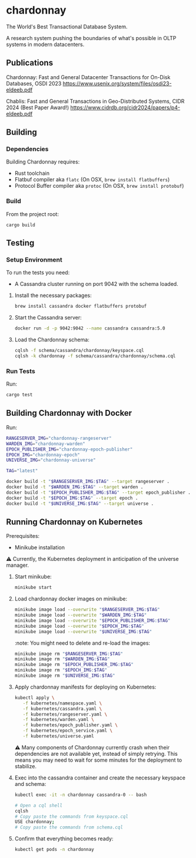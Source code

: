 # chardonnay

The World's Best Transactional Database System.

A research system pushing the boundaries of what's possible in OLTP systems in modern datacenters.

## Publications

Chardonnay: Fast and General Datacenter Transactions for On-Disk Databases, OSDI 2023
https://www.usenix.org/system/files/osdi23-eldeeb.pdf

Chablis: Fast and General Transactions in Geo-Distributed Systems, CIDR 2024 (Best Paper Award!)
https://www.cidrdb.org/cidr2024/papers/p4-eldeeb.pdf

## Building

### Dependencies

Building Chardonnay requires:

- Rust toolchain
- Flatbuf compiler aka `flatc` (On OSX, `brew install flatbuffers`)
- Protocol Buffer compiler aka `protoc` (On OSX, `brew install protobuf`)

### Build

From the project root:

```
cargo build
```

## Testing

### Setup Environment

To run the tests you need:

- A Cassandra cluster running on port 9042 with the schema loaded.

1. Install the necessary packages:

   ```sh
   brew install cassandra docker flatbuffers protobuf
   ```

1. Start the Cassandra server:

   ```sh
   docker run -d -p 9042:9042 --name cassandra cassandra:5.0
   ```

1. Load the Chardonnay schema:

   ```sh
   cqlsh -f schema/cassandra/chardonnay/keyspace.cql
   cqlsh -k chardonnay -f schema/cassandra/chardonnay/schema.cql
   ```

### Run Tests

Run:

```sh
cargo test
```

## Building Chardonnay with Docker

Run:

```sh
RANGESERVER_IMG="chardonnay-rangeserver"
WARDEN_IMG="chardonnay-warden"
EPOCH_PUBLISHER_IMG="chardonnay-epoch-publisher"
EPOCH_IMG="chardonnay-epoch"
UNIVERSE_IMG="chardonnay-universe"

TAG="latest"

docker build -t "$RANGESERVER_IMG:$TAG" --target rangeserver .
docker build -t "$WARDEN_IMG:$TAG" --target warden .
docker build -t "$EPOCH_PUBLISHER_IMG:$TAG" --target epoch_publisher .
docker build -t "$EPOCH_IMG:$TAG" --target epoch .
docker build -t "$UNIVERSE_IMG:$TAG" --target universe .
```

## Running Chardonnay on Kubernetes

Prerequisites:
- Minikube installation

:warning: Currently, the Kubernetes deployment in anticipation of the universe manager.


1. Start minikube:

   ```sh
   minikube start
   ```

2. Load chardonnay docker images on minikube:

   ```sh
   minikube image load --overwrite "$RANGESERVER_IMG:$TAG"
   minikube image load --overwrite "$WARDEN_IMG:$TAG"
   minikube image load --overwrite "$EPOCH_PUBLISHER_IMG:$TAG"
   minikube image load --overwrite "$EPOCH_IMG:$TAG"
   minikube image load --overwrite "$UNIVERSE_IMG:$TAG"
   ```

   :note: You might need to delete and re-load the images:

   ```sh
   minikube image rm "$RANGESERVER_IMG:$TAG"
   minikube image rm "$WARDEN_IMG:$TAG"
   minikube image rm "$EPOCH_PUBLISHER_IMG:$TAG"
   minikube image rm "$EPOCH_IMG:$TAG"
   minikube image rm "$UNIVERSE_IMG:$TAG"
   ```

3. Apply chardonnay manifests for deploying on Kubernetes:

   ```sh
   kubectl apply \
      -f kubernetes/namespace.yaml \
      -f kubernetes/cassandra.yaml \
      -f kubernetes/rangeserver.yaml \
      -f kubernetes/warden.yaml \
      -f kubernetes/epoch_publisher.yaml \
      -f kubernetes/epoch_service.yaml \
      -f kubernetes/universe.yaml
   ```

   :warning: Many components of Chardonnay currently crash when their
   dependencies are not available yet, instead of simply retrying. This means
   you may need to wait for some minutes for the deployment to stabilize.

4. Exec into the cassandra container and create the necessary keyspace and
   schema:

   ```sh
   kubectl exec -it -n chardonnay cassandra-0 -- bash

   # Open a cql shell
   cqlsh
   # Copy paste the commands from keyspace.cql
   USE chardonnay;
   # Copy paste the commands from schema.cql
   ```

5. Confirm that everything becomes ready:

   ```sh
   kubectl get pods -n chardonnay
   ```
